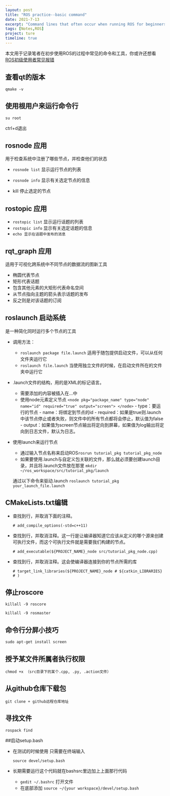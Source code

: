 ```yaml
---
layout: post
title: "ROS practice--basic command"
date: 2021-7-13
excerpt: "Command lines that often occur when running ROS for beginners."
tags: [Notes,ROS]
project: ture
timeline: true
---
```

<script type="text/javascript" src="http://tajs.qq.com/stats?sId=66526224" charset="UTF-8"></script>

本文用于记录笔者在初步使用ROS的过程中常见的命令和工具，你或许还想看[ROS初级使用者常见报错](https://sunrisinggg.github.io/ROS-errors-sulotions/ )

## 查看qt的版本
`qmake -v`

## 使用根用户来运行命令行
`su root`

ctrl+d退出

## rosnode 应用
用于检查系统中注册了哪些节点，并检查他们的状态

- `rosnode list` 显示运行节点的列表

- `rosnode info` 显示有关选定节点的信息

- kill 停止选定的节点

## rostopic 应用

- `rostopic list` 显示运行话题的列表
- `rostopic info` 显示有关选定话题的信息
- `echo 显示在话题中发布的消息`

## rqt_graph 应用
适用于可视化跨系统中不同节点的数据流的图新工具

- 椭圆代表节点
- 矩形代表话题
- 包含其他元素的大矩形代表命名空间
- 从节点指向主题的箭头表示话题的发布
- 反之则是对该话题的订阅

## roslaunch 启动系统
是一种简化同时运行多个节点的工具

- 调用方法：
    - `roslaunch package file.launch` 适用于随包提供启动文件，可以从任何文件夹运行它
    - `roslaunch file.launch` 当使用独立文件的时候，在启动文件所在的文件夹中运行它

- .launch文件的结构，用的是XML的标记语言。
    - 需要添加的内容被插入在<launch>…</launch>中
    - 使用node元素定义节点
        `<node pkg="package_name" type="node" name="id" required="true" output="screen"> </node>`
            - type：要运行的节点
			- name：将绑定到节点的id
			- required：如果是true则.launch中该节点停止或者失败，则文件中的所有节点都将会停止，默认值为false
            - output：如果值为screen节点输出将定向到屏幕，如果值为log输出将定向到日志文件，默认为日志。

- 使用launch来运行节点
    - 通过输入节点名称来启动ROS`rosrun tutorial_pkg tutorial_pkg_node`
	- 如果要使用.launch与自定义包关联的文件，那么就必须要创建launch目录，并且将.launch文件放在那里
    `mkdir ~/ros_workspace/src/tutorial_pkg/launch`
		
     通过以下命令来驱动.launch
    `roslaunch tutorial_pkg your_launch_file.launch`

## CMakeLists.txt编辑
- 查找到行，并取消下面的注释。

    `# add_compile_options(-std=c++11)`
- 查找到行，并取消注释。这一行是让编译器知道它应该从定义的哪个源来创建可执行文件，而这个可执行文件就是需要我们构建的节点。
    
    `# add_executable(${PROJECT_NAME}_node src/tutorial_pkg_node.cpp)`
- 查找到行，并取消注释。这会使编译器连接到你的节点所需的库
    
    `# target_link_libraries(${PROJECT_NAME}_node # ${catkin_LIBRARIES} # )`


## 停止roscore

`killall -9 roscore`

`killall -9 rosmaster`

## 命令行分屏小技巧

`sudo apt-get install screen`

## 授予某文件所属者执行权限
`chmod +x （src目录下的某个.cpp, .py, .action文件）`

## 从github仓库下载包
`git clone + github远程仓库地址`

## 寻找文件 
`rospack find`

##启动setup.bash
- 在测试的时候使用 只需要在终端输入

    `source devel/setup.bash`

- 长期需要运行这个代码就在bashsrc里边加上上面那行代码
	- `gedit ~/.bashrc` 打开文件
    - 在底部添加 `source ~/{your workspace}/devel/setup.bash`
